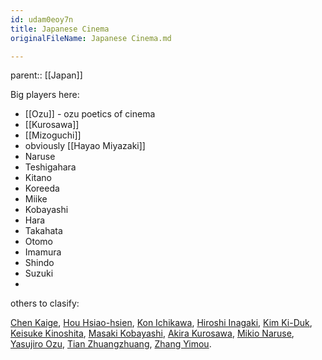 ```yaml
---
id: udam0eoy7n
title: Japanese Cinema
originalFileName: Japanese Cinema.md

---
```


parent:: [[Japan]]

Big players here:

* [[Ozu]] - ozu poetics of cinema
* [[Kurosawa]]
* [[Mizoguchi]]
* obviously [[Hayao Miyazaki]]
* Naruse
* Teshigahara
* Kitano
* Koreeda
* Miike
* Kobayashi
* Hara
* Takahata
* Otomo
* Imamura
* Shindo
* Suzuki
*

others to clasify:

[Chen Kaige](https://www.theyshootpictures.com/chenkaige.htm), [Hou Hsiao-hsien](https://www.theyshootpictures.com/houhsiaohsien.htm), [Kon Ichikawa](https://www.theyshootpictures.com/ichikawakon.htm), [Hiroshi Inagaki](https://www.theyshootpictures.com/inagakihiroshi.htm), [Kim Ki-Duk](https://www.theyshootpictures.com/kimkiduk.htm), [Keisuke Kinoshita](https://www.theyshootpictures.com/kinoshitakeisuke.htm), [Masaki Kobayashi](https://www.theyshootpictures.com/kobayashimasaki.htm), [Akira Kurosawa](https://www.theyshootpictures.com/kurosawaakira.htm), [Mikio Naruse](https://www.theyshootpictures.com/narusemikio.htm), [Yasujiro Ozu](https://www.theyshootpictures.com/ozuyasujiro.htm), [Tian Zhuangzhuang](https://www.theyshootpictures.com/tianzhuangzhuang.htm), [Zhang Yimou](https://www.theyshootpictures.com/zhangyimou.htm).
